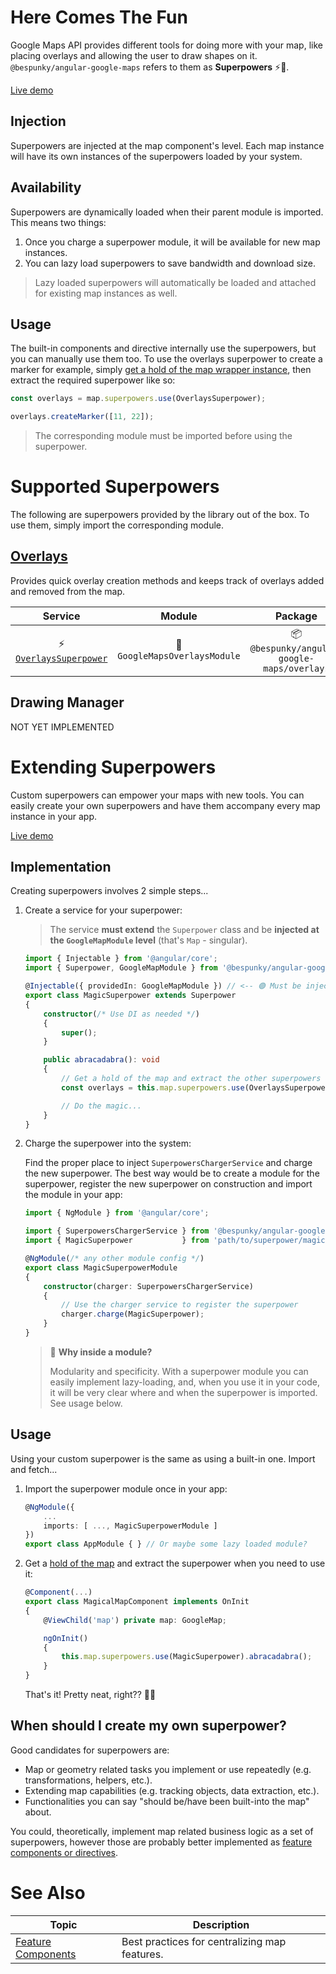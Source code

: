 # Here Comes The Fun
Google Maps API provides different tools for doing more with your map, like placing overlays and allowing the user to draw shapes on it. `@bespunky/angular-google-maps` refers to them as **Superpowers** ⚡💪.

[Live demo](https://bs-angular-g-maps.web.app/The%20Map/Superpowers%20%28Built-in%29)

## Injection
Superpowers are injected at the map component's level. Each map instance will have its own instances of the superpowers loaded by your system.

## Availability
Superpowers are dynamically loaded when their parent module is imported. This means two things:
1. Once you charge a superpower module, it will be available for new map instances.
2. You can lazy load superpowers to save bandwidth and download size.

> Lazy loaded superpowers will automatically be loaded and attached for existing map instances as well.

## Usage
The built-in components and directive internally use the superpowers, but you can manually use them too. To use the overlays superpower to create a marker for example, simply [get a hold of the map wrapper instance](/docs/additional-documentation/programmatic-control.html), then extract the required superpower like so:
```typescript
const overlays = map.superpowers.use(OverlaysSuperpower);

overlays.createMarker([11, 22]);
```

> The corresponding module must be imported before using the superpower.

# Supported Superpowers
The following are superpowers provided by the library out of the box. To use them, simply import the corresponding module.

## [Overlays](/docs/additional-documentation/overlays-superpower.html)
Provides quick overlay creation methods and keeps track of overlays added and removed from the map.


| Service                          | Module                         | Package                                      |
|:--------------------------------:|:------------------------------:|:--------------------------------------------:|
| ⚡ [`OverlaysSuperpower`](/docs/injectables/OverlaysSuperpower.html) | 🧩 `GoogleMapsOverlaysModule` | 📦 `@bespunky/angular-google-maps/overlays` |


## Drawing Manager
NOT YET IMPLEMENTED

# Extending Superpowers
Custom superpowers can empower your maps with new tools. You can easily create your own superpowers and have them accompany every map instance in your app.

[Live demo](https://bs-angular-g-maps.web.app/The%20Map/Extending%20Superpowers)

## Implementation
Creating superpowers involves 2 simple steps...

1. Create a service for your superpower:

    > The service **must extend** the `Superpower` class and be **injected at the `GoogleMapModule` level** (that's `Map` - singular).

    ```typescript
    import { Injectable } from '@angular/core';
    import { Superpower, GoogleMapModule } from '@bespunky/angular-google-maps/core';
    
    @Injectable({ providedIn: GoogleMapModule }) // <-- 🟢 Must be injected at map level
    export class MagicSuperpower extends Superpower
    {
        constructor(/* Use DI as needed */)
        {
            super();
        }

        public abracadabra(): void
        {
            // Get a hold of the map and extract the other superpowers as needed
            const overlays = this.map.superpowers.use(OverlaysSuperpower);
    
            // Do the magic...
        }
    }
    ```

2. Charge the superpower into the system:

    Find the proper place to inject `SuperpowersChargerService` and charge the new superpower.
    The best way would be to create a module for the superpower, register the new superpower on construction and import the module in your app:
    ```typescript
    import { NgModule } from '@angular/core';

    import { SuperpowersChargerService } from '@bespunky/angular-google-maps/core';
    import { MagicSuperpower           } from 'path/to/superpower/magic-superpower.service';

    @NgModule(/* any other module config */)
    export class MagicSuperpowerModule
    {
        constructor(charger: SuperpowersChargerService)
        {
            // Use the charger service to register the superpower
            charger.charge(MagicSuperpower);
        }
    }
    ```

    > 🤔 **Why inside a module?**  
    >
    > Modularity and specificity. With a superpower module you can easily implement lazy-loading, and, when you use it in your code, it will be very clear where and when the superpower is imported. See usage below.

## Usage
Using your custom superpower is the same as using a built-in one. Import and fetch...

1. Import the superpower module once in your app:
    ```typescript
    @NgModule({
        ...
        imports: [ ..., MagicSuperpowerModule ]
    })
    export class AppModule { } // Or maybe some lazy loaded module?
    ```

2.  Get a [hold of the map](/docs/additional-documentation/programmatic-control.html) and extract the superpower when you need to use it:
    ```typescript
    @Component(...)
    export class MagicalMapComponent implements OnInit
    {    
        @ViewChild('map') private map: GoogleMap;
    
        ngOnInit()
        {
            this.map.superpowers.use(MagicSuperpower).abracadabra();
        }
    }
    ```

    That's it! Pretty neat, right?? 🤟😎

## When should I create my own superpower?
Good candidates for superpowers are:
* Map or geometry related tasks you implement or use repeatedly (e.g. transformations, helpers, etc.).
* Extending map capabilities (e.g. tracking objects, data extraction, etc.).
* Functionalities you can say "should be/have been built-into the map" about.

You could, theoretically, implement map related business logic as a set of superpowers, however those are probably better implemented as [feature components or directives](#see-also).

# See Also
| Topic                                                    | Description                                   |
|----------------------------------------------------------|-----------------------------------------------|
| [Feature Components](/docs/additional-documentation/best-practices/feature-components.html) | Best practices for centralizing map features. |